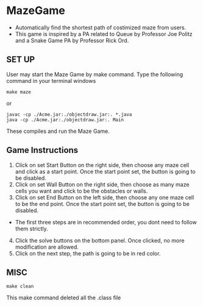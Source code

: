 # MazeGame 
* Automatically find the shortest path of costimized maze from users.
* This game is inspired by a PA related to Queue by Professor Joe Politz and a Snake Game PA by Professor Rick Ord.

## SET UP
User may start the Maze Game by make command. Type the following command in your terminal windows<br>
```
make maze
```
or
```
javac -cp ./Acme.jar:./objectdraw.jar:. *.java
java -cp ./Acme.jar:./objectdraw.jar:. Main
```
These compiles and run the Maze Game.

## Game Instructions
1. Click on set Start Button on the right side, then choose any maze cell and click as a start point. Once the start point set, the button is going to be disabled.
2. Click on set Wall Button on the right side, then choose as many maze cells you want and click to be the obstacles or walls. 
3. Click on set End Button on the left side, then choose any one maze cell to be the end point. Once the start point set, the button is going to be disabled.
* The first three steps are in recommended order, you dont need to follow them strictly.
4. Click the solve buttons on the bottom panel. Once clicked, no more modification are allowed.
5. Click on the next step, the path is going to be in red color.

## MISC
```
make clean
```
This make command deleted all the .class file
